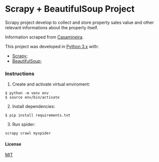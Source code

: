 # Scrapy + BeautifulSoup Project

Scrapy project develop to collect and store property sales value and other relevant informations about the property itself.

Information scraped from [Casamineira](https://www.casamineira.com.br/).

This project was developed in [Python 3.x](https://www.python.org/) with:

* [Scrapy](https://scrapy.org/);
* [BeautifulSoup](https://www.crummy.com/software/BeautifulSoup/bs4/doc/);

### Instructions

1. Create and activate virtual enviroment:
  ```
  $ python -m venv env
  $ source env/bin/activate
  ```

2. Install dependencies:
  ```
  $ pip install requirements.txt
  ```

3. Run spider:
  ```
  scrapy crawl myspider
  ```

#### License
[MIT](https://choosealicense.com/licenses/mit/)
